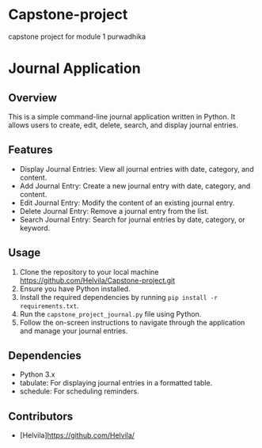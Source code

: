 # Capstone-project
capstone project for module 1 purwadhika
# Journal Application

## Overview
This is a simple command-line journal application written in Python. It allows users to create, edit, delete, search, and display journal entries.

## Features
- Display Journal Entries: View all journal entries with date, category, and content.
- Add Journal Entry: Create a new journal entry with date, category, and content.
- Edit Journal Entry: Modify the content of an existing journal entry.
- Delete Journal Entry: Remove a journal entry from the list.
- Search Journal Entry: Search for journal entries by date, category, or keyword.


## Usage
1. Clone the repository to your local machine https://github.com/Helvila/Capstone-project.git
2. Ensure you have Python installed.
3. Install the required dependencies by running `pip install -r requirements.txt`.
4. Run the `capstone_project_journal.py` file using Python.
5. Follow the on-screen instructions to navigate through the application and manage your journal entries.

## Dependencies
- Python 3.x
- tabulate: For displaying journal entries in a formatted table.
- schedule: For scheduling reminders.

## Contributors
- [Helvila]https://github.com/Helvila/

